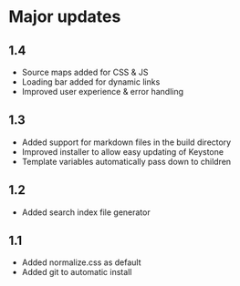 # Major updates
## 1.4
- Source maps added for CSS & JS
- Loading bar added for dynamic links
- Improved user experience & error handling

## 1.3
- Added support for markdown files in the build directory
- Improved installer to allow easy updating of Keystone
- Template variables automatically pass down to children

## 1.2
- Added search index file generator

## 1.1 
- Added normalize.css as default
- Added git to automatic install